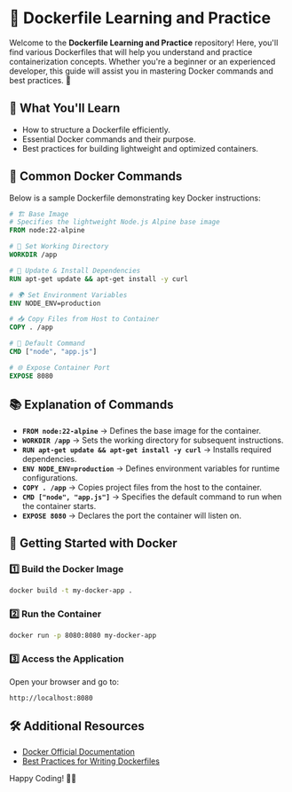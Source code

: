 # 🚀 Dockerfile Learning and Practice

Welcome to the **Dockerfile Learning and Practice** repository! Here, you'll find various Dockerfiles that will help you understand and practice containerization concepts. Whether you're a beginner or an experienced developer, this guide will assist you in mastering Docker commands and best practices. 🐳

## 📌 What You'll Learn
- How to structure a Dockerfile efficiently.
- Essential Docker commands and their purpose.
- Best practices for building lightweight and optimized containers.

## 🔧 Common Docker Commands
Below is a sample Dockerfile demonstrating key Docker instructions:

```dockerfile
# 🏗️ Base Image
# Specifies the lightweight Node.js Alpine base image
FROM node:22-alpine

# 📂 Set Working Directory
WORKDIR /app

# 🔄 Update & Install Dependencies
RUN apt-get update && apt-get install -y curl

# 🌍 Set Environment Variables
ENV NODE_ENV=production

# 📥 Copy Files from Host to Container
COPY . /app

# 🚀 Default Command
CMD ["node", "app.js"]

# 🌐 Expose Container Port
EXPOSE 8080
```

## 📚 Explanation of Commands
- **`FROM node:22-alpine`** → Defines the base image for the container.
- **`WORKDIR /app`** → Sets the working directory for subsequent instructions.
- **`RUN apt-get update && apt-get install -y curl`** → Installs required dependencies.
- **`ENV NODE_ENV=production`** → Defines environment variables for runtime configurations.
- **`COPY . /app`** → Copies project files from the host to the container.
- **`CMD ["node", "app.js"]`** → Specifies the default command to run when the container starts.
- **`EXPOSE 8080`** → Declares the port the container will listen on.

## 🚀 Getting Started with Docker
### 1️⃣ Build the Docker Image
```sh
docker build -t my-docker-app .
```
### 2️⃣ Run the Container
```sh
docker run -p 8080:8080 my-docker-app
```
### 3️⃣ Access the Application
Open your browser and go to:
```
http://localhost:8080
```

## 🛠️ Additional Resources
- [Docker Official Documentation](https://docs.docker.com/)
- [Best Practices for Writing Dockerfiles](https://docs.docker.com/develop/develop-images/dockerfile_best-practices/)

Happy Coding! 🚀🐳






